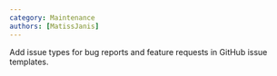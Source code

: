 ```yaml
---
category: Maintenance
authors: [MatissJanis]
---
```


Add issue types for bug reports and feature requests in GitHub issue templates.

